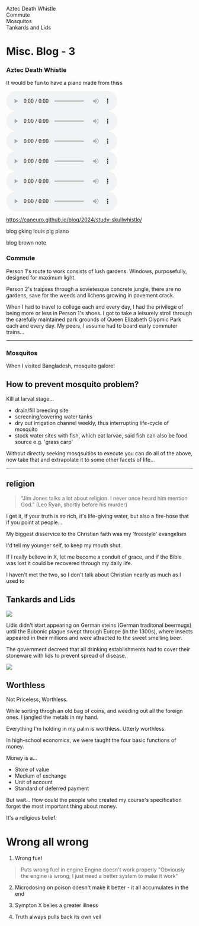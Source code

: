 <div id=toc>

- [Aztec Death Whistle](#aztec-death-whistle)
- [Commute](#commute)
- [Mosquitos](#mosquitos)
- [Tankards and Lids](#tankards-and-lids)

</div>

# Misc. Blog - 3

### <a name=aztec-death-whistle>Aztec Death Whistle</a>

It would be fun to have a piano made from thiss

<audio src=/src/audio/dea-hig-ori-m02.wav controls></audio>
<audio src=/src/audio/dea-hig-yel-w02.wav controls></audio>
<audio src=/src/audio/dea-low-gre-w01.wav controls></audio>
<audio src=/src/audio/dea-med-gre-m06.wav controls></audio>
<audio src=/src/audio/hig-fir-01-c.wav controls></audio>
<audio src=/src/audio/hig-yel-01-a.wav controls></audio>

https://caneuro.github.io/blog/2024/study-skullwhistle/

blog gking louis pig piano

blog brown note

### <a name=commute>Commute</a>

Person 1's route to work consists of lush gardens. Windows, purposefully, designed for maximum light. 

Person 2's traipses through  a sovietesque concrete jungle, there are no gardens, save for the weeds and lichens growing in pavement crack.

When I had to travel to college each and every day, I had the privilege of being more or less in Person 1's shoes. I got to take a leisurely stroll through the carefully maintained park grounds of Queen Elizabeth Olypmic Park each and every day. My peers, I assume had to board early commuter trains...

<hr>

### <a name=mosquitos>Mosquitos</a>

When I visited Bangladesh, mosquito galore!

## How to prevent mosquito problem?

Kill at larval stage...

- drain/fill breeding site
- screening/covering water tanks
- dry out irrigation channel weekly, thus interrupting life-cycle of mosquito
- stock water sites with fish, which eat larvae, said fish can also be food source e.g. 'grass carp'

Without directly seeking mosqsuitios to execute you can do all of the above, now take that and extrapolate it to some other facets of life...

<hr>

## religion

> "Jim Jones talks a lot about religion.  I never once heard him mention God."
(Leo Ryan, shortly before his murder)

I get it, if your truth is so rich, it's life-giving water, but also a fire-hose that if you point at people...

My biggest disservice to the Christian faith was my 'freestyle' evangelism

I'd tell my younger self, to keep my mouth shut.

If I really believe in X, let me become a conduit of grace, and if the Bible was lost it could be recovered through my daily life.

I haven't met the two, so I don't talk about Christian nearly as much as I used to

## <a name=tankards-and-lids>Tankards and Lids</a>

<img src=/pix/tankard-with-lid2.avif>

Lidis  didn't start appearing on German steins (German traditonal beermugs) until the Bubonic plague swept through Europe (in the 1300s), where insects appeared in their millions and were attracted to the sweet smelling beer. 

The government decreed that all drinking establishments had to cover their stoneware with lids to prevent spread of disease.

<img src=/pix/tankard-with-lid1.avif>

## Worthless

Not Priceless, Worthless. 

While sorting throgh an old bag of coins, and weeding out all the foreign ones. I jangled the metals in my hand.

Everything I'm holding in my palm is worthless. Utterly worthless.

In high-school economics, we were taught the four basic functions of money.

Money is a...

- Store of value
- Medium of exchange
- Unit of account
- Standard  of deferred payment

But wait... How could the people who created my course's specification forget the most important thing about money.

It's a religious belief.

# Wrong all wrong

1. Wrong fuel

> Puts wrong fuel in engine
> Engine doesn't work properly
> "Obviously the engine is wrong, I just need a better system to make it work"

2. Microdosing on poison doesn't make it better - it all accumulates in the end


3. Sympton X belies a greater illness

4. Truth always pulls back its own veil
